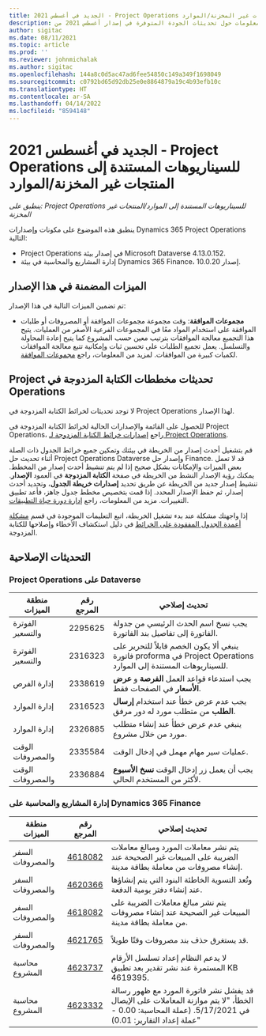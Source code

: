 ```yaml
---
title: الجديد في أغسطس 2021 - Project Operations للسيناريوهات المستندة إلى المنتجات غير المخزنة/الموارد
description: يوفر هذا الموضوع معلومات حول تحديثات الجودة المتوفرة في إصدار أغسطس 2021 من Project Operations للسيناريوهات المستندة إلى المنتجات غير المخزنة/الموارد.
author: sigitac
ms.date: 08/11/2021
ms.topic: article
ms.prod: ''
ms.reviewer: johnmichalak
ms.author: sigitac
ms.openlocfilehash: 144a8c0d5ac47ad6fee54850c149a349f1698049
ms.sourcegitcommit: c0792bd65d92db25e0e8864879a19c4b93efb10c
ms.translationtype: HT
ms.contentlocale: ar-SA
ms.lasthandoff: 04/14/2022
ms.locfileid: "8594148"
---
```

# <a name="whats-new-august-2021---project-operations-for-resourcenon-stocked-based-scenarios"></a>الجديد في أغسطس 2021 - Project Operations للسيناريوهات المستندة إلى المنتجات غير المخزنة/الموارد

*ينطبق على: Project Operations للسيناريوهات المستندة إلى الموارد/المنتجات غير المخزنة‬*

ينطبق هذه الموضوع على مكونات وإصدارات Dynamics 365 Project Operations التالية:

   -  Project Operations في إصدار بيئة Microsoft Dataverse  4.13.0.152.
   - إدارة المشاريع والمحاسبة في بيئة Dynamics 365 Finance، إصدار 10.0.20.

## <a name="features-included-in-this-release"></a>الميزات المضمنة في هذا الإصدار

تم تضمين الميزات التالية في هذا الإصدار:

- **مجموعات الموافقة**: وقت مجموعة مجموعات الموافقة أو المصروفات أو طلبات الموافقة على استخدام المواد معًا في المجموعات الفرعية الأصغر من العمليات. يتيح هذا التجميع معالجة الموافقات بترتيب معين حسب المشروع كما يتيح إعادة المحاولة والتسلسل. يعمل تجميع الطلبات على تحسين ثبات وإمكانية تتبع معالجة الموافقات لكميات كبيرة من الموافقات. لمزيد من المعلومات، راجع [مجموعات الموافقة](../approvals/approval-sets.md).

## <a name="project-operations-dual-write-maps-updates"></a>تحديثات مخططات ‏‫الكتابة المزدوجة في Project Operations

لا توجد تحديثات لخرائط الكتابة المزدوجة في Project Operations لهذا الإصدار.

للحصول على القائمة والإصدارات الحالية لخرائط الكتابة المزدوجة في Project Operations، راجع [إصدارات خرائط الكتابة المزدوجة لـ Project Operations](../environment/resource-dual-write-maps.md).

قم بتشغيل أحدث إصدار من الخريطة في بيئتك وتمكين جميع خرائط الجدول ذات الصلة أثناء تحديث حل Project Operations Dataverse وإصدار حل Finance. قد لا تعمل بعض الميزات والإمكانات بشكل صحيح إذا لم يتم تنشيط أحدث إصدار من المخطط. يمكنك رؤية الإصدار النشط من الخريطة في صفحة **الكتابة المزدوجة** في العمود **الإصدار**. تنشيط إصدار جديد من الخريطة عن طريق تحديد **إصدارات خريطة الجدول**، وتحديد أحدث إصدار، ثم حفظ الإصدار المحدد. إذا قمت بتخصيص مخطط جدول جاهز، فأعد تطبيق التغييرات. مزيد من المعلومات، راجع [إدارة دورة حياة التطبيقات](/dynamics365/fin-ops-core/dev-itpro/data-entities/dual-write/app-lifecycle-management).

إذا واجهتك مشكلة عند بدء تشغيل الخريطة، اتبع التعليمات الموجودة في قسم [مشكلة أعمدة الجدول المفقودة على الخرائط](/dynamics365/fin-ops-core/dev-itpro/data-entities/dual-write/dual-write-troubleshooting-finops-upgrades#missing-table-columns-issue-on-maps) في دليل استكشاف الأخطاء وإصلاحها للكتابة المزدوجة.

## <a name="quality-updates"></a>التحديثات الإصلاحية

### <a name="project-operations-on-dataverse"></a>Project Operations على Dataverse

| **منطقة الميزات** | **رقم المرجع** | **تحديث إصلاحي** |
| --- | --- | --- |
| الفوترة والتسعير | 2295625 | يجب نسخ اسم الحدث الرئيسي من جدولة الفاتورة إلى تفاصيل بند الفاتورة. |
| الفوترة والتسعير | 2316323 | ينبغي ألا يكون الخصم قابلاً للتحرير على فاتورة proforma في Project Operations للسيناريوهات المستندة إلى الموارد. |
| إدارة الفرص | 2338619 | يجب استدعاء قواعد العمل **الفرصة** و **عرض الأسعار** في الصفحات فقط. |
| إدارة الموارد | 2316523 | يجب عدم عرض خطأ عند استخدام **إرسال الطلب** من متطلب مورد له دور مرفق. |
| إدارة الموارد | 2326885 | ينبغي عدم عرض خطأ عند إنشاء متطلب مورد من خلال مشروع. |
| الوقت والمصروفات | 2335584 | عمليات سير مهام مهمل في إدخال الوقت. |
| الوقت والمصروفات | 2336884 | يجب أن يعمل زر إدخال الوقت **نسخ الأسبوع** لأكثر من المستخدم الحالي. |


### <a name="project-management-and-accounting-on-dynamics-365-finance"></a>إدارة المشاريع والمحاسبة على Dynamics 365 Finance

| منطقة الميزات | رقم المرجع | تحديث إصلاحي |
| --- | --- | --- |
| السفر والمصروفات | [4618082](https://fix.lcs.dynamics.com/Issue/Details?kb=4618082&amp;bugId=583101&amp;dbType=3&amp;qc=9c85ac8ca1e5e9cd07fac9e9aa2cb0914724e28b86ad3339dacf7741f554c605) | يتم نشر معاملات المورد ومبالغ معاملات الضريبة على المبيعات غير الصحيحة عند إنشاء مصروفات من معاملة بطاقة مدينة. |
| السفر والمصروفات | [4620366](https://fix.lcs.dynamics.com/Issue/Details?kb=4620366&amp;bugId=579485&amp;dbType=3&amp;qc=e864789bd95505ea624c537d585bf113c2de60b97c88439d44693dbd85aa8e92) | وتُعد التسوية الخاطئة البنود التي يتم إنشاؤها عند إنشاء دفتر يومية الدفعة. |
| السفر والمصروفات | [4618082](https://fix.lcs.dynamics.com/Issue/Details?kb=4618082&amp;bugId=583101&amp;dbType=3&amp;qc=9c85ac8ca1e5e9cd07fac9e9aa2cb0914724e28b86ad3339dacf7741f554c605) | يتم نشر مبالغ معاملات الضريبة على المبيعات غير الصحيحة عند إنشاء مصروفات من معاملة بطاقة مدينة. |
| السفر والمصروفات | [4621765](https://fix.lcs.dynamics.com/Issue/Details?kb=4621765&amp;bugId=587306&amp;dbType=3&amp;qc=6fbfad0123d4e95eaf8d5a5a2f6c354577c991b7905c852ab02d1f94e728a876) | قد يستغرق حذف بند مصروفات وقتًا طويلاً. |
| محاسبة المشروع | [4623737](https://fix.lcs.dynamics.com/Issue/Details?kb=4623737&amp;bugId=598109&amp;dbType=3&amp;qc=4101fc5865201e21815299f2ff11ae46d5d5370510868df86c25ee09a8ca1a0c) | لا يدعم النظام إعداد تسلسل الأرقام المستمرة عند نشر تقدير بعد تطبيق KB 4619395. |
| محاسبة المشروع | [4623332](https://fix.lcs.dynamics.com/Issue/Details?kb=4623332&amp;bugId=586034&amp;dbType=3&amp;qc=2f64bb1977c4a9c9dd2ce9de7e72230b86eca14b6295c5bbfb614ea97ad81caf) | قد يفشل نشر فاتورة المورد مع ظهور رسالة الخطأ، "لا يتم موازنة المعاملات على الإيصال في 5/17/2021. (عملة المحاسبة: 0.00 - عملة إعداد التقارير: 0.01)" |
